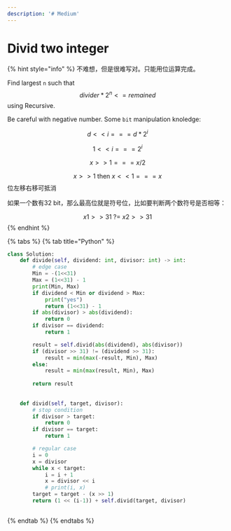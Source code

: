 ```yaml
---
description: '# Medium'
---
```


# Divid two integer

{% hint style="info" %}
不难想，但是很难写对。只能用位运算完成。

Find largest `n` such that $$divider*2^n <= remained$$ using Recursive.

Be careful with negative number. Some `bit` manipulation knoledge:

$$d<<i === d*2^i$$ 

$$1<<i === 2^i$$ 

$$x >> 1 === x/2$$ 

$$x >> 1 \text{ then } x << 1 === x$$ 位左移右移可抵消

如果一个数有32 bit，那么最高位就是符号位，比如要判断两个数符号是否相等：

$$x1>>31 \text{  ?=  } x2>>31$$ 
{% endhint %}

{% tabs %}
{% tab title="Python" %}
```python
class Solution:
    def divide(self, dividend: int, divisor: int) -> int:
        # edge case
        Min = -(1<<31)
        Max = (1<<31) - 1
        print(Min, Max)
        if dividend < Min or dividend > Max:
            print("yes")
            return (1<<31) - 1
        if abs(divisor) > abs(dividend):
            return 0
        if divisor == dividend:
            return 1

        result = self.divid(abs(dividend), abs(divisor))
        if (divisor >> 31) != (dividend >> 31):
            result = min(max(-result, Min), Max)
        else:
            result = min(max(result, Min), Max)
            
        return result
        
    
    def divid(self, target, divisor):
        # stop condition
        if divisor > target:
            return 0
        if divisor == target:
            return 1

        # regular case
        i = 0
        x = divisor
        while x < target:
            i = i + 1
            x = divisor << i
            # print(i, x)
        target = target - (x >> 1)
        return (1 << (i-1)) + self.divid(target, divisor)
            
```
{% endtab %}
{% endtabs %}

